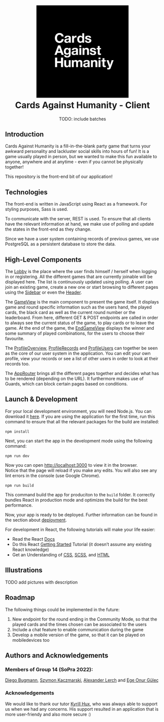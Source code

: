 <h1 align="center">
  <br>
  <a href="https://github.com/sopra-fs22-group-14"><img src="src/CAH_Logo.png" alt="Cards Against Humanity" width="300"></a>
  <br>
  Cards Against Humanity - Client
  <br>
</h1>

<p align="center">
   TODO: include batches
</p>

## Introduction

Cards Against Humanity is a fill-in-the-blank party game that turns your awkward personality and lackluster social skills into hours of fun! It is a game usually played in person, but we wanted to make this fun available to anyone, anywhere and at anytime - even if you cannot be physically together!

This repository is the front-end bit of our application!

## Technologies

The front-end is written in JavaScript using React as a framework. For styling purposes, Sass is used.

To communicate with the server, REST is used. To ensure that all clients have the relevant information at hand, we make use of polling and update the states in the front-end as they change.

Since we have a user system containing records of previous games, we use PostgreSQL as a persistent database to store the data.

## High-Level Components

The [Lobby](src/components/views/Lobby.js) is the place where the user finds himself / herself when logging in or registering. All the different games that are currently joinable will be displayed here. The list is continuously updated using polling. A user can join an existing game, create a new one or start browsing to different pages using the [Sidebar](src/components/views/SideBar.js) or even the [Header](src/components/views/Header.js).

The [GameView](src/components/views/GameView.js) is the main component to present the game itself. It displays game and round specific information such as the users hand, the played cards, the black card as well as the current round number or the leaderboard. From here, different GET & POST endpoints are called in order to always see the current status of the game, to play cards or to leave the game. At the end of the game, the [EndGameView](src/components/views/EndGameView.js) displays the winner and some summary of played combinations, for the users to choose their favourite.

The [ProfileOverview](src/components/views/ProfileOverview.js), [ProfileRecords](src/components/views/ProfileRecords.js) and [ProfileUsers](src/components/views/ProfileUsers.js) can together be seen as the core of our user system in the application. You can edit your own profile, view your records or see a list of other users in order to look at their records too.

The [AppRouter](src/components/routing/routers/AppRouter.js) brings all the different pages together and decides what has to be rendered (depending on the URL). It furthermore makes use of Guards, which can block certain pages based on conditions.

## Launch & Development

For your local development environment, you will need Node.js. You can download it [here](https://nodejs.org). If you are using the application for the first time, run this command to ensure that all the relevant packages for the build are installed:

```npm install```

Next, you can start the app in the development mode using the following command:

```npm run dev```

Now you can open [http://localhost:3000](http://localhost:3000) to view it in the browser.<br>
Notice that the page will reload if you make any edits. You will also see any lint errors in the console (use Google Chrome).

```npm run build```

This command build the app for produciton to the ```build``` folder. It correctly bundles React in production mode and optimizes the build for the best performance.

Now, your app is ready to be deployed. Further information can be found in the section about [deployment](https://create-react-app.dev/docs/deployment).


For development in React, the following tutorials will make your life easier:

- Read the React [Docs](https://reactjs.org/docs/getting-started.html)
- Do this React [Getting Started](https://reactjs.org/tutorial/tutorial.html) Tutorial (it doesn’t assume any existing React knowledge)
- Get an Understanding of [CSS](https://www.w3schools.com/Css/), [SCSS](https://sass-lang.com/documentation/syntax), and [HTML](https://www.w3schools.com/html/html_intro.asp)

## Illustrations

TODO add pictures with description

## Roadmap

The following things could be implemented in the future:

   1. New endpoint for the round ending in the Community Mode, so that the played cards and the times chosen can be associated to the users
   2. Include a chat feature to enable communication during the game
   3. Develop a mobile version of the game, so that it can be played on mobiledevices too

## Authors and Acknowledgements

<h3>Members of Group 14 (SoPra 2022):</h3>

[Diego Bugmann](https://github.com/diegobugmann), [Szymon Kaczmarski](https://github.com/Szymskiii), [Alexander Lerch](https://github.com/lerchal1) and [Ege Onur Güleç](https://github.com/ogegulec16)

<h3>Acknowledgements</h3>

We would like to thank our tutor [Kyrill Hux](https://github.com/realChesta), who was always able to support us when we had any concerns. His support resulted in an application that is more user-friendy and also more secure :)
